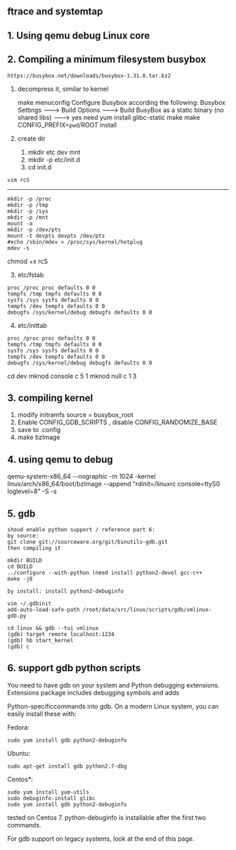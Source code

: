 ftrace and systemtap
----------------------------
## 1. Using qemu debug Linux core

## 2. Compiling a minimum filesystem busybox
    https://busybox.net/downloads/busybox-1.31.0.tar.bz2
   1) decompress it, similar to kernel
   
      make menuconfig
      Configure Busybox according the following:
      Busybox Settings ---> Build Options ---> Build BusyBox as a static binary (no shared libs) ---> yes
      need yum install glibc-static
      make 
      make CONFIG_PREFIX=`pwd`/ROOT install
   2) create dir

       1) mkdir etc dev mnt
       2) mkdir -p etc/init.d
       3) cd init.d

    vim rcS
   ------------
    mkdir -p /proc
    mkdir -p /tmp
    mkdir -p /sys
    mkdir -p /mnt
    mount -a
    mkdir -p /dev/pts
    mount -t devpts devpts /dev/pts
    #echo /sbin/mdev > /proc/sys/kernel/hotplug
    mdev -s

   chmod +x rcS
   
   3)  etc/fstab
   
    proc /proc proc defaults 0 0
    tempfs /tmp tmpfs defaults 0 0
    sysfs /sys sysfs defaults 0 0
    tempfs /dev tempfs defaults 0 0
    debugfs /sys/kernel/debug debugfs defaults 0 0

  4) etc/inittab

    proc /proc proc defaults 0 0
    tempfs /tmp tmpfs defaults 0 0
    sysfs /sys sysfs defaults 0 0
    tempfs /dev tempfs defaults 0 0
    debugfs /sys/kernel/debug debugfs defaults 0 0

cd dev
mknod console c 5 1
mknod null c 1 3

## 3. compiling kernel
  1) modify initramfs source = busybox_root
  2) Enable CONFIG_GDB_SCRIPTS , disable CONFIG_RANDOMIZE_BASE
  3) save to .config
  4) make bzImage

## 4. using qemu to debug
  qemu-system-x86_64 --nographic -m 1024 -kernel linux/arch/x86_64/boot/bzImage --append "rdinit=/linuxrc console=ttyS0 loglevel=8" -S -s

## 5. gdb
    shoud enable python support / reference part 6:
    by source:
    git clone git://sourceware.org/git/binutils-gdb.git
    then compiling it

    mkdir BUILD
    cd BUILD
    ../configure --with-python (need install python2-devel gcc-c++
    make -j8

    by install: install python2-debuginfo

    vim ~/.gdbinit
    add-auto-load-safe-path /root/data/src/linux/scripts/gdb/vmlinux-gdb.py

    cd linux && gdb --tui vmlinux
    (gdb) target remote localhost:1234
    (gdb) hb start_kernel
    (gdb) c

## 6. support gdb python scripts

  You need to have gdb on your system and Python debugging extensions. Extensions package includes debugging symbols and adds

  Python-specificcommands into gdb. On a modern Linux system, you can easily install these with:

  Fedora:
  
    sudo yum install gdb python2-debuginfo 
    
  Ubuntu:
  
    sudo apt-get install gdb python2.7-dbg 
    
  Centos*:
  
    sudo yum install yum-utils
    sudo debuginfo-install glibc
    sudo yum install gdb python2-debuginfo 
    
  tested on Centos 7. python-debuginfo is installable after the first two commands.
  
  For gdb support on legacy systems, look at the end of this page. 
